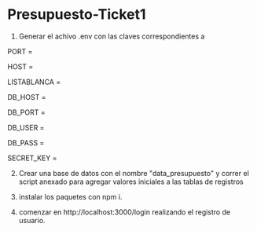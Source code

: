 # Presupuesto-Ticket1

1. Generar el achivo .env con las claves correspondientes a 

PORT = 

HOST = 

LISTABLANCA = 

DB_HOST = 

DB_PORT = 

DB_USER = 

DB_PASS = 

SECRET_KEY = 

2. Crear una base de datos con el nombre "data_presupuesto" y correr el script anexado para agregar valores iniciales a las tablas de registros

3. instalar los paquetes con npm i.

4. comenzar en http://localhost:3000/login realizando el registro de usuario.

